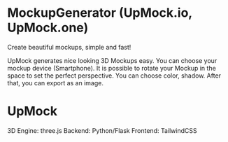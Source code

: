 # MockupGenerator (UpMock.io, UpMock.one)
Create beautiful mockups, simple and fast!

UpMock generates nice looking 3D Mockups easy.
You can choose your mockup device (Smartphone).
It is possible to rotate your Mockup in the space to set the perfect perspective.
You can choose color, shadow.
After that, you can export as an image.

# UpMock 
3D Engine: three.js
Backend: Python/Flask
Frontend: TailwindCSS

